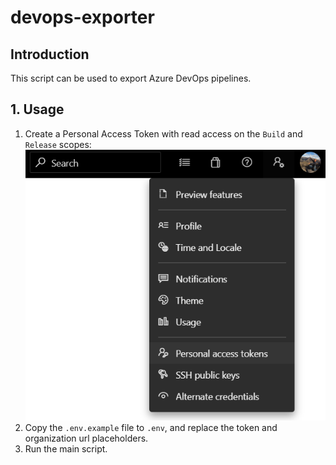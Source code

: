 # devops-exporter

## Introduction

This script can be used to export Azure DevOps pipelines.

## 1. Usage

1. Create a Personal Access Token with read access on the `Build` and `Release` scopes:
  ![](res/pat.png)
2. Copy the `.env.example` file to `.env`, and replace the token and organization url placeholders.
3. Run the main script.
